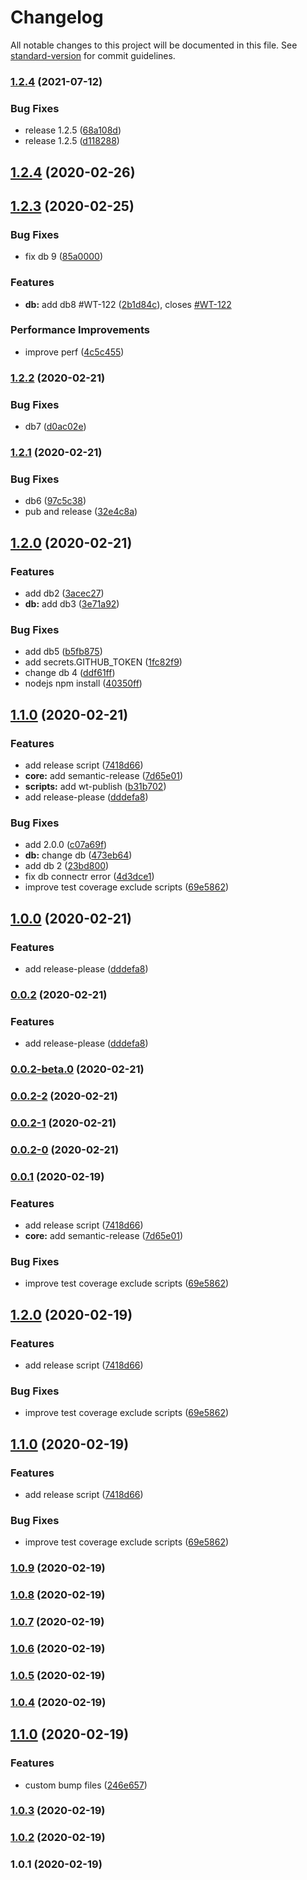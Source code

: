 # Changelog

All notable changes to this project will be documented in this file. See [standard-version](https://github.com/conventional-changelog/standard-version) for commit guidelines.

### [1.2.4](https://www.github.com/why520crazy/test-sample/compare/v1.2.3...v1.2.4) (2021-07-12)


### Bug Fixes

* release 1.2.5 ([68a108d](https://www.github.com/why520crazy/test-sample/commit/68a108d3366aaf15e3ca4a444ea60c5f472d5b7f))
* release 1.2.5 ([d118288](https://www.github.com/why520crazy/test-sample/commit/d11828866438c4dcf2ff6c6af37319434c3f538c))

## [1.2.4](https://github.com/why520crazy/test-sample/compare/v1.2.3...v1.2.4) (2020-02-26)



<a name="1.2.3"></a>
## [1.2.3](https://github.com/why520crazy/test-sample/compare/v1.2.2...v1.2.3) (2020-02-25)


### Bug Fixes

* fix db 9 ([85a0000](https://github.com/why520crazy/test-sample/commit/85a0000))


### Features

* **db:** add db8 #WT-122 ([2b1d84c](https://github.com/why520crazy/test-sample/commit/2b1d84c)), closes [#WT-122](https://github.com/why520crazy/test-sample/issues/WT-122)


### Performance Improvements

* improve perf ([4c5c455](https://github.com/why520crazy/test-sample/commit/4c5c455))



### [1.2.2](https://www.github.com/why520crazy/test-sample/compare/v1.2.1...v1.2.2) (2020-02-21)


### Bug Fixes

* db7 ([d0ac02e](https://www.github.com/why520crazy/test-sample/commit/d0ac02ebe50c2c9db434d9ad544f393d6590ef97))

### [1.2.1](https://www.github.com/why520crazy/test-sample/compare/v1.2.0...v1.2.1) (2020-02-21)


### Bug Fixes

* db6 ([97c5c38](https://www.github.com/why520crazy/test-sample/commit/97c5c38df6c2103a960ebda58564a05955fe5ea6))
* pub and release ([32e4c8a](https://www.github.com/why520crazy/test-sample/commit/32e4c8ae2b293385526bf131b6e2d5c357e5a4c6))

## [1.2.0](https://github.com/why520crazy/test-sample/compare/v1.1.0...v1.2.0) (2020-02-21)


### Features

* add db2 ([3acec27](https://github.com/why520crazy/test-sample/commit/3acec2709172ba50c4f3286b28d5e3318dd0e012))
* **db:** add db3 ([3e71a92](https://github.com/why520crazy/test-sample/commit/3e71a9250bf1e5cee7237dafda03ec365bebe82e))


### Bug Fixes

* add db5 ([b5fb875](https://github.com/why520crazy/test-sample/commit/b5fb8752775129b8a10d379195d6082920d66ebc))
* add secrets.GITHUB_TOKEN ([1fc82f9](https://github.com/why520crazy/test-sample/commit/1fc82f9d5de7372d57984bb01a5ab31e737bcc15))
* change db 4 ([ddf61ff](https://github.com/why520crazy/test-sample/commit/ddf61ff8c0eb9ac075367faca9a2740725d56dd6))
* nodejs npm install ([40350ff](https://github.com/why520crazy/test-sample/commit/40350ff2ad36e27739749260f9833fd8155b6760))

## [1.1.0](https://www.github.com/why520crazy/test-sample/compare/v1.0.8...v1.1.0) (2020-02-21)


### Features

* add release script ([7418d66](https://www.github.com/why520crazy/test-sample/commit/7418d662a843c053c3d699781a5184fe1d914bb7))
* **core:** add semantic-release ([7d65e01](https://www.github.com/why520crazy/test-sample/commit/7d65e010fe1165a6ad7e5a99b59545b8bf483241))
* **scripts:** add wt-publish ([b31b702](https://www.github.com/why520crazy/test-sample/commit/b31b7027f9e7f4def7d154289ad8c3ac68087a72))
* add release-please ([dddefa8](https://www.github.com/why520crazy/test-sample/commit/dddefa84bef54af79c887c9ea3f69a386cda943d))


### Bug Fixes

* add 2.0.0 ([c07a69f](https://www.github.com/why520crazy/test-sample/commit/c07a69f04dc6f09aa0e72d7f6631911f58393e68))
* **db:** change db ([473eb64](https://www.github.com/why520crazy/test-sample/commit/473eb64acf4b884b1b6214bdc423e14560e18b36))
* add db 2 ([23bd800](https://www.github.com/why520crazy/test-sample/commit/23bd80068a728c08fb40782aa6e9c8547c6584e1))
* fix db connectr error ([4d3dce1](https://www.github.com/why520crazy/test-sample/commit/4d3dce17385adf6a36e44f1147451113f9e7f04b))
* improve test coverage exclude scripts ([69e5862](https://www.github.com/why520crazy/test-sample/commit/69e5862be269a0c0433586dd40c5fe6cd5573e3e))

## [1.0.0](https://github.com/why520crazy/test-sample/compare/v0.0.2-beta.0...v1.0.0) (2020-02-21)


### Features

* add release-please ([dddefa8](https://github.com/why520crazy/test-sample/commit/dddefa84bef54af79c887c9ea3f69a386cda943d))

### [0.0.2](https://github.com/why520crazy/test-sample/compare/v0.0.2-beta.0...v0.0.2) (2020-02-21)


### Features

* add release-please ([dddefa8](https://github.com/why520crazy/test-sample/commit/dddefa84bef54af79c887c9ea3f69a386cda943d))

### [0.0.2-beta.0](https://github.com/why520crazy/test-sample/compare/v0.1.2-3...v0.0.2-beta.0) (2020-02-21)

### [0.0.2-2](https://github.com/why520crazy/test-sample/compare/v0.0.2-1...v0.0.2-2) (2020-02-21)

### [0.0.2-1](https://github.com/why520crazy/test-sample/compare/v0.0.2-0...v0.0.2-1) (2020-02-21)

### [0.0.2-0](https://github.com/why520crazy/test-sample/compare/v0.0.2...v0.0.2-0) (2020-02-21)

### [0.0.1](https://github.com/why520crazy/test-sample/compare/v1.0.8...v0.0.1) (2020-02-19)


### Features

* add release script ([7418d66](https://github.com/why520crazy/test-sample/commit/7418d662a843c053c3d699781a5184fe1d914bb7))
* **core:** add semantic-release ([7d65e01](https://github.com/why520crazy/test-sample/commit/7d65e010fe1165a6ad7e5a99b59545b8bf483241))


### Bug Fixes

* improve test coverage exclude scripts ([69e5862](https://github.com/why520crazy/test-sample/commit/69e5862be269a0c0433586dd40c5fe6cd5573e3e))

## [1.2.0](https://github.com/why520crazy/test-sample/compare/v1.0.8...v1.2.0) (2020-02-19)


### Features

* add release script ([7418d66](https://github.com/why520crazy/test-sample/commit/7418d662a843c053c3d699781a5184fe1d914bb7))


### Bug Fixes

* improve test coverage exclude scripts ([69e5862](https://github.com/why520crazy/test-sample/commit/69e5862be269a0c0433586dd40c5fe6cd5573e3e))

## [1.1.0](https://github.com/why520crazy/test-sample/compare/v1.0.8...v1.1.0) (2020-02-19)


### Features

* add release script ([7418d66](https://github.com/why520crazy/test-sample/commit/7418d662a843c053c3d699781a5184fe1d914bb7))


### Bug Fixes

* improve test coverage exclude scripts ([69e5862](https://github.com/why520crazy/test-sample/commit/69e5862be269a0c0433586dd40c5fe6cd5573e3e))

### [1.0.9](https://github.com/why520crazy/test-sample/compare/v1.0.8...v1.0.9) (2020-02-19)

### [1.0.8](https://github.com/why520crazy/test-sample/compare/v1.0.7...v1.0.8) (2020-02-19)

### [1.0.7](https://github.com/why520crazy/test-sample/compare/v1.0.6...v1.0.7) (2020-02-19)

### [1.0.6](https://github.com/why520crazy/test-sample/compare/v1.0.5...v1.0.6) (2020-02-19)

### [1.0.5](https://github.com/why520crazy/test-sample/compare/v1.0.4...v1.0.5) (2020-02-19)

### [1.0.4](https://github.com/why520crazy/test-sample/compare/v1.1.0...v1.0.4) (2020-02-19)

## [1.1.0](https://github.com/why520crazy/test-sample/compare/v1.0.3...v1.1.0) (2020-02-19)


### Features

* custom bump files ([246e657](https://github.com/why520crazy/test-sample/commit/246e6574988a0fb8480105c73e52efdf64834c6e))

### [1.0.3](https://github.com/why520crazy/test-sample/compare/v1.0.2...v1.0.3) (2020-02-19)

### [1.0.2](https://github.com/why520crazy/test-sample/compare/v1.0.1...v1.0.2) (2020-02-19)

### 1.0.1 (2020-02-19)
